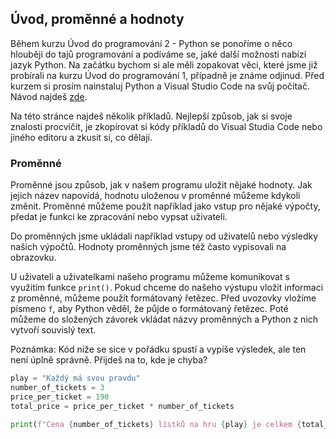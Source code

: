 ## Úvod, proměnné a hodnoty

Během kurzu Úvod do programování 2 - Python se ponoříme o něco hlouběji do tajů programování a podíváme se, jaké další možnosti nabízí jazyk Python. Na začátku bychom si ale měli zopakovat věci, které jsme již probírali na kurzu Úvod do programování 1, případně je známe odjinud. Před kurzem si prosím nainstaluj Python a Visual Studio Code na svůj počítač. Návod najdeš [zde](https://kodim.cz/programovani/uvod-do-progr-1/priprava/jazyky-nastroje/instalace-python).

Na této stránce najdeš několik příkladů. Nejlepší způsob, jak si svoje znalosti procvičit, je zkopírovat si kódy příkladů do Visual Studia Code nebo jiného editoru a zkusit si, co dělají.

### Proměnné

Proměnné jsou způsob, jak v našem programu uložit nějaké hodnoty. Jak jejich název napovídá, hodnotu uloženou v proměnné můžeme kdykoli změnit. Proměnné můžeme použít například jako vstup pro nějaké výpočty, předat je funkci ke zpracování nebo vypsat uživateli.

Do proměnných jsme ukládali například vstupy od uživatelů nebo výsledky našich výpočtů. Hodnoty proměnných jsme též často vypisovali na obrazovku.

U uživateli a uživatelkami našeho programu můžeme komunikovat s využitím funkce `print()`. Pokud chceme do našeho výstupu vložit informaci z proměnné, můžeme použít formátovaný řetězec. Před uvozovky vložíme písmeno `f`, aby Python věděl, že půjde o formátovaný řetězec. Poté můžeme do složených závorek vkládat názvy proměnných a Python z nich vytvoří souvislý text.

Poznámka: Kód níže se sice v pořádku spustí a vypíše výsledek, ale ten není úplně správně. Přijdeš na to, kde je chyba?


```py
play = "Každý má svou pravdu"
number_of_tickets = 3
price_per_ticket = 190
total_price = price_per_ticket * number_of_tickets

print(f"Cena {number_of_tickets} lístků na hru {play} je celkem {total_price} Kč.")
```
